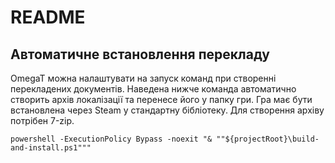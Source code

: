 # README

## Автоматичне встановлення перекладу

OmegaT можна налаштувати на запуск команд при створенні перекладених 
документів. Наведена нижче команда автоматично створить архів локалізації та
перенесе його у папку гри. Гра має бути встановлена через Steam у стандартну
бібліотеку. Для створення архіву потрібен 7-zip.

```
powershell -ExecutionPolicy Bypass -noexit "& ""${projectRoot}\build-and-install.ps1"""
```
